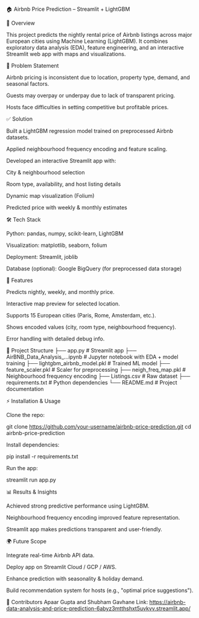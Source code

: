 🏠 Airbnb Price Prediction – Streamlit + LightGBM

📌 Overview

This project predicts the nightly rental price of Airbnb listings across major European cities using Machine Learning (LightGBM).
It combines exploratory data analysis (EDA), feature engineering, and an interactive Streamlit web app with maps and visualizations.

🎯 Problem Statement

Airbnb pricing is inconsistent due to location, property type, demand, and seasonal factors.

Guests may overpay or underpay due to lack of transparent pricing.

Hosts face difficulties in setting competitive but profitable prices.

✅ Solution

Built a LightGBM regression model trained on preprocessed Airbnb datasets.

Applied neighbourhood frequency encoding and feature scaling.

Developed an interactive Streamlit app with:

City & neighbourhood selection

Room type, availability, and host listing details

Dynamic map visualization (Folium)

Predicted price with weekly & monthly estimates

🛠️ Tech Stack

Python: pandas, numpy, scikit-learn, LightGBM

Visualization: matplotlib, seaborn, folium

Deployment: Streamlit, joblib

Database (optional): Google BigQuery (for preprocessed data storage)

🚀 Features

Predicts nightly, weekly, and monthly price.

Interactive map preview for selected location.

Supports 15 European cities (Paris, Rome, Amsterdam, etc.).

Shows encoded values (city, room type, neighbourhood frequency).

Error handling with detailed debug info.

📂 Project Structure
├── app.py                         # Streamlit app
├── AirBNB_Data_Analysis_...ipynb  # Jupyter notebook with EDA + model training
├── lightgbm_airbnb_model.pkl      # Trained ML model
├── feature_scaler.pkl             # Scaler for preprocessing
├── neigh_freq_map.pkl             # Neighbourhood frequency encoding
├── Listings.csv                   # Raw dataset
├── requirements.txt               # Python dependencies
└── README.md                      # Project documentation

⚡ Installation & Usage

Clone the repo:

git clone https://github.com/your-username/airbnb-price-prediction.git
cd airbnb-price-prediction


Install dependencies:

pip install -r requirements.txt


Run the app:

streamlit run app.py

📊 Results & Insights

Achieved strong predictive performance using LightGBM.

Neighbourhood frequency encoding improved feature representation.

Streamlit app makes predictions transparent and user-friendly.

🌍 Future Scope

Integrate real-time Airbnb API data.

Deploy app on Streamlit Cloud / GCP / AWS.

Enhance prediction with seasonality & holiday demand.

Build recommendation system for hosts (e.g., "optimal price suggestions").

🙌 Contributors
Apaar Gupta and Shubham Gavhane
Link: https://airbnb-data-analysis-and-price-prediction-6abyz3mtthshxt5uvkvv.streamlit.app/
